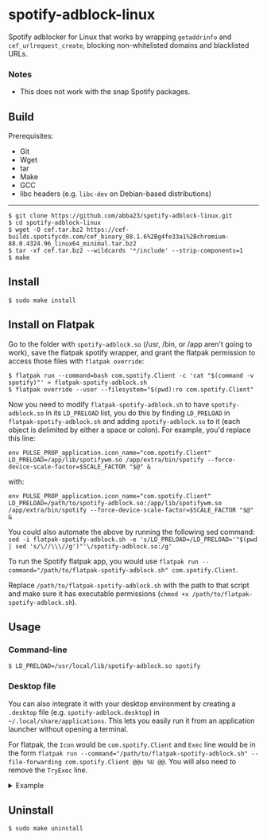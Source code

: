 # spotify-adblock-linux
Spotify adblocker for Linux that works by wrapping `getaddrinfo` and `cef_urlrequest_create`, blocking non-whitelisted domains and blacklisted URLs.

### Notes
* This does not work with the snap Spotify packages.

## Build
Prerequisites:
* Git
* Wget
* tar
* Make
* GCC
* libc headers (e.g. `libc-dev` on Debian-based distributions)

---

    $ git clone https://github.com/abba23/spotify-adblock-linux.git
    $ cd spotify-adblock-linux
    $ wget -O cef.tar.bz2 https://cef-builds.spotifycdn.com/cef_binary_88.1.6%2Bg4fe33a1%2Bchromium-88.0.4324.96_linux64_minimal.tar.bz2
    $ tar -xf cef.tar.bz2 --wildcards '*/include' --strip-components=1
    $ make

## Install
    $ sudo make install

## Install on Flatpak

Go to the folder with `spotify-adblock.so` (/usr, /bin, or /app aren't going to work), save the flatpak spotify wrapper, and grant the flatpak permission to access those files with `flatpak override`:  

```
$ flatpak run --command=bash com.spotify.Client -c 'cat "$(command -v spotify)"' > flatpak-spotify-adblock.sh
$ flatpak override --user --filesystem="$(pwd):ro com.spotify.Client"
```

Now you need to modify `flatpak-spotify-adblock.sh` to have `spotify-adblock.so` in its `LD_PRELOAD` list, you do this by finding `LD_PRELOAD` in `flatpak-spotify-adblock.sh` and adding `spotify-adblock.so` to it (each object is delimited by either a space or colon). For example, you'd replace this line:   

```
env PULSE_PROP_application.icon_name="com.spotify.Client" LD_PRELOAD=/app/lib/spotifywm.so /app/extra/bin/spotify --force-device-scale-factor=$SCALE_FACTOR "$@" &
```

with:   

```
env PULSE_PROP_application.icon_name="com.spotify.Client" LD_PRELOAD=/path/to/spotify-adblock.so:/app/lib/spotifywm.so /app/extra/bin/spotify --force-device-scale-factor=$SCALE_FACTOR "$@" &
```

You could also automate the above by running the following sed command: `sed -i flatpak-spotify-adblock.sh -e 's/LD_PRELOAD=/LD_PRELOAD='"$(pwd | sed 's/\//\\\//g')"'\/spotify-adblock.so:/g'`  

To run the Spotify flatpak app, you would use `flatpak run --command="/path/to/flatpak-spotify-adblock.sh" com.spotify.Client`.  

Replace `/path/to/flatpak-spotify-adblock.sh` with the path to that script and make sure it has executable permissions (`chmod +x /path/to/flatpak-spotify-adblock.sh`).

## Usage

### Command-line
    $ LD_PRELOAD=/usr/local/lib/spotify-adblock.so spotify

### Desktop file
You can also integrate it with your desktop environment by creating a `.desktop` file (e.g. `spotify-adblock.desktop`) in `~/.local/share/applications`. This lets you easily run it from an application launcher without opening a terminal.  

For flatpak, the `Icon` would be `com.spotify.Client` and `Exec` line would be in the form `flatpak run --command="/path/to/flatpak-spotify-adblock.sh" --file-forwarding com.spotify.Client @@u %U @@`. You will also need to remove the `TryExec` line.

<details> 
  <summary>Example</summary>
  <p>

```
[Desktop Entry]
Type=Application
Name=Spotify (adblock)
GenericName=Music Player
Icon=spotify-client
TryExec=spotify
Exec=env LD_PRELOAD=/usr/local/lib/spotify-adblock.so spotify %U
Terminal=false
MimeType=x-scheme-handler/spotify;
Categories=Audio;Music;Player;AudioVideo;
StartupWMClass=spotify
```
  </p>
</details>

## Uninstall
    $ sudo make uninstall
